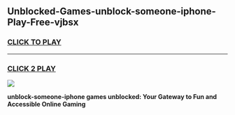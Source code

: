 
## Unblocked-Games-unblock-someone-iphone-Play-Free-vjbsx
<h3>
<a href="https://premium76.site?title=unblock-someone-iphone&ref=23A">CLICK TO PLAY</a></h3>
<hr>

<h3>
<a href="https://premium76.site?title=unblock-someone-iphone&ref=23A">CLICK 2 PLAY</a>
  
</h3>

<a href="https://premium76.site?title=unblock-someone-iphone&ref=23A"><img src="https://clearcache.store/games.png"></a>


**unblock-someone-iphone games unblocked: Your Gateway to Fun and Accessible Online Gaming**
